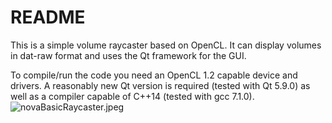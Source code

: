 # README #

This is a simple volume raycaster based on OpenCL.
It can display volumes in dat-raw format and uses the Qt framework for the GUI. 

To compile/run the code you need an OpenCL 1.2 capable device and drivers.
A reasonably new Qt version is required (tested with Qt 5.9.0) as well as a compiler capable of C++14 (tested with gcc 7.1.0).![novaBasicRaycaster.jpeg](https://bitbucket.org/repo/8zXkR4o/images/220208695-novaBasicRaycaster.jpeg)
